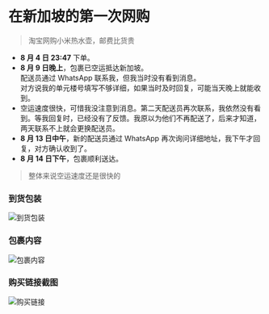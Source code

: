 # 在新加坡的第一次网购
> 淘宝网购小米热水壶，邮费比货贵
- **8 月 4 日 23:47** 下单。  
- **8 月 9 日晚上**，包裹已空运抵达新加坡。  
  配送员通过 WhatsApp 联系我，但我当时没有看到消息。  
  对方说我的单元楼号填写不够详细，如果当时及时回复，可能当天晚上就能收到。  
- 空运速度很快，可惜我没注意到消息。第二天配送员再次联系，我依然没有看到。等我回复时，已经没有了反馈。我原以为他们不再配送了，后来才知道，两天联系不上就会更换配送员。  
- **8 月 13 日中午**，新的配送员通过 WhatsApp 再次询问详细地址，我下午才回复，对方确认收到了。  
- **8 月 14 日下午**，包裹顺利送达。  
> 整体来说空运速度还是很快的
### 到货包装
<img src="/images/包装.jpg" alt="到货包装" style="max-width: 20%; height: auto;">

### 包裹内容
<img src="/images/货.jpg" alt="包裹内容" style="max-width: 20%; height: auto;">

### 购买链接截图
<img src="/images/订单.png" alt="购买链接" style="max-width: 20%; height: auto;">